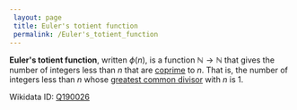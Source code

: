 ```yaml
---
 layout: page
 title: Euler's totient function
 permalink: /Euler's_totient_function
---
```

**Euler's totient function**, written $\phi(n)$, is a function $\mathbb N\to\mathbb N$ that gives the number of integers less than $n$ that are [coprime](https://defsmath.github.io/DefsMath/coprime) to $n$. That is, the number of integers less than $n$ whose [greatest common divisor](https://defsmath.github.io/DefsMath/greatest_common_divisor) with $n$ is 1.

Wikidata ID: [Q190026](https://www.wikidata.org/wiki/Q190026)